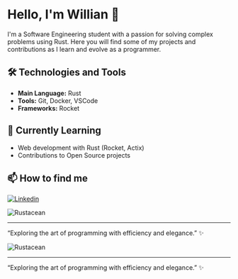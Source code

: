 # Hello, I'm Willian 👋

I'm a Software Engineering student with a passion for solving complex problems using Rust. Here you will find some of my projects and contributions as I learn and evolve as a programmer.

## 🛠️ Technologies and Tools
- **Main Language:** Rust
- **Tools:** Git, Docker, VSCode
- **Frameworks:** Rocket

## 🌱 Currently Learning
- Web development with Rust (Rocket, Actix)
- Contributions to Open Source projects

## 📫 How to find me
[![Linkedin](https://img.shields.io/badge/-williansilvamamede-blue?style=flat-square&logo=Linkedin&logoColor=white&link=https://www.linkedin.com/in/williansilvamamede/)]( https://www.linkedin.com/in/williansilvamamede/)

![Rustacean](https://img.shields.io/badge/Rustacean-%23000000.svg?style=for-the-badge&logo=rust&logoColor=white)

---

“Exploring the art of programming with efficiency and elegance.” ✨

![Rustacean](https://img.shields.io/badge/Rustacean-%23000000.svg?style=for-the-badge&logo=rust&logoColor=white)

---

“Exploring the art of programming with efficiency and elegance.” ✨
